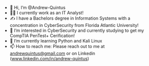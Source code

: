 - 👋 Hi, I’m @Andrew-Quintus
- 👨‍💼 I currently work as an IT Analyst!
- ✍ I have a Bachelors degree in Information Systems with a concentration in CyberSecurity from Florida Atlantic University! 
- 👀 I’m interested in CyberSecurity and currently studying to get my CompTIA PenTest+ Cerification!
- 🌱 I’m currently learning Python and Kali Linux
- 📫 How to reach me: Please reach out to me at andrewquintus@gmail.com or on Linkedin (www.linkedin.com/in/andrew-quintus)

